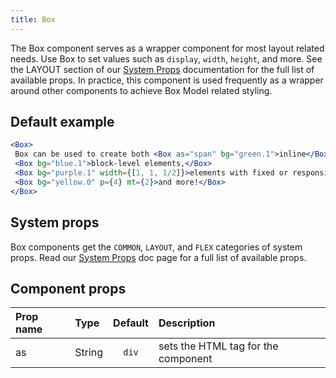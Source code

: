 ```yaml
---
title: Box
---
```



The Box component serves as a wrapper component for most layout related needs. Use Box to set values such as `display`,  `width`, `height`, and more. See the LAYOUT section of our [System Props](/system-props) documentation for the full list of available props. In practice, this component is used frequently as a wrapper around other components to achieve Box Model related styling.

## Default example

```jsx live live
<Box>
 Box can be used to create both <Box as="span" bg="green.1">inline</Box> and
 <Box bg="blue.1">block-level elements,</Box>
 <Box bg="purple.1" width={[1, 1, 1/2]}>elements with fixed or responsive width and height,</Box>
 <Box bg="yellow.0" p={4} mt={2}>and more!</Box>
</Box>
```

## System props

Box components get the `COMMON`, `LAYOUT`, and `FLEX` categories of system props. Read our [System Props](/system-props) doc page for a full list of available props.

## Component props

| Prop name | Type | Default | Description |
| :- | :- | :-: | :- |
| as | String | `div` | sets the HTML tag for the component|
